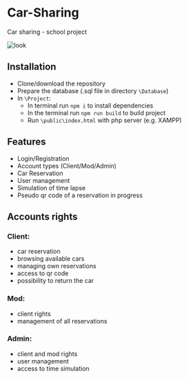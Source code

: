 # Car-Sharing
Car sharing - school project

![look](img/look.png)


## Installation

 - Clone/download the repository
 - Prepare the database (.sql file in directory `\Database`)
 - In `\Project`:
   - In terminal run `npm i` to install dependencies
   - In the terminal run `npm run build` to build project
   - Run `\public\index.html` with php server (e.g. XAMPP)
    

## Features

- Login/Registration
- Account types (Client/Mod/Admin)
- Car Reservation
- User management
- Simulation of time lapse
- Pseudo qr code of a reservation in progress

## Accounts rights

### Client:
- car reservation
- browsing available cars
- managing own reservations
- access to qr code
- possibility to return the car

### Mod:
- client rights
- management of all reservations

### Admin:
- client and mod rights
- user management
- access to time simulation

